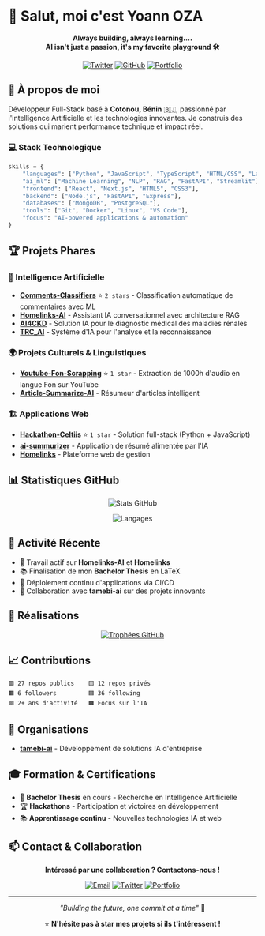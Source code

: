 # 👋 Salut, moi c'est Yoann OZA

<div align="center">

**Always building, always learning....**  
**AI isn't just a passion, it's my favorite playground 🛠️**

[![Twitter](https://img.shields.io/badge/@yoannoza-1DA1F2?style=for-the-badge&logo=twitter&logoColor=white)](https://twitter.com/yoannoza)
[![GitHub](https://img.shields.io/badge/GitHub-100000?style=for-the-badge&logo=github&logoColor=white)](https://github.com/Yoannoza)
[![Portfolio](https://img.shields.io/badge/Portfolio-000000?style=for-the-badge&logo=About.me&logoColor=white)](https://yoannoza.github.io)

</div>

## 🚀 À propos de moi

Développeur Full-Stack basé à **Cotonou, Bénin** 🇧🇯, passionné par l'Intelligence Artificielle et les technologies innovantes. Je construis des solutions qui marient performance technique et impact réel.

### 💻 Stack Technologique
```python
skills = {
    "languages": ["Python", "JavaScript", "TypeScript", "HTML/CSS", "LaTeX"],
    "ai_ml": ["Machine Learning", "NLP", "RAG", "FastAPI", "Streamlit"],
    "frontend": ["React", "Next.js", "HTML5", "CSS3"],
    "backend": ["Node.js", "FastAPI", "Express"],
    "databases": ["MongoDB", "PostgreSQL"],
    "tools": ["Git", "Docker", "Linux", "VS Code"],
    "focus": "AI-powered applications & automation"
}
```

## 🏆 Projets Phares

### 🤖 Intelligence Artificielle
- **[Comments-Classifiers](https://github.com/Yoannoza/Comments-Classifiers)** ⭐ `2 stars` - Classification automatique de commentaires avec ML
- **[Homelinks-AI](https://github.com/Yoannoza/Homelinks-AI)** - Assistant IA conversationnel avec architecture RAG
- **[AI4CKD](https://github.com/Yoannoza/AI4CKD)** - Solution IA pour le diagnostic médical des maladies rénales
- **[TRC_AI](https://github.com/Yoannoza/TRC_AI)** - Système d'IA pour l'analyse et la reconnaissance

### 🌍 Projets Culturels & Linguistiques
- **[Youtube-Fon-Scrapping](https://github.com/Yoannoza/Youtube-Fon-Scrapping)** ⭐ `1 star` - Extraction de 1000h d'audio en langue Fon sur YouTube
- **[Article-Summarize-AI](https://github.com/Yoannoza/Article-Summarize-AI)** - Résumeur d'articles intelligent

### 🏗️ Applications Web
- **[Hackathon-Celtiis](https://github.com/Yoannoza/Hackathon-Celtiis-Back)** ⭐ `1 star` - Solution full-stack (Python + JavaScript)
- **[ai-summurizer](https://github.com/Yoannoza/ai-summurizer)** - Application de résumé alimentée par l'IA
- **[Homelinks](https://github.com/Yoannoza/Homelinks)** - Plateforme web de gestion

## 📊 Statistiques GitHub

<div align="center">

![Stats GitHub](https://github-readme-stats.vercel.app/api?username=Yoannoza&show_icons=true&theme=tokyonight&count_private=true&hide_border=true)

![Langages](https://github-readme-stats.vercel.app/api/top-langs/?username=Yoannoza&layout=compact&theme=tokyonight&hide_border=true)

</div>

## 🎯 Activité Récente

- 🔨 Travail actif sur **Homelinks-AI** et **Homelinks** 
- 📚 Finalisation de mon **Bachelor Thesis** en LaTeX
- 🚀 Déploiement continu d'applications via CI/CD
- 🤝 Collaboration avec **tamebi-ai** sur des projets innovants

## 🏅 Réalisations

<div align="center">

[![Trophées GitHub](https://github-profile-trophy.vercel.app/?username=Yoannoza&theme=tokyonight&no-frame=true&row=1&column=6)](https://github.com/Yoannoza)

</div>

## 📈 Contributions

```text
🟩 27 repos publics    🟨 12 repos privés    
🟧 6 followers         🟦 36 following       
🟪 2+ ans d'activité   🟫 Focus sur l'IA      
```

## 🌟 Organisations

- **[tamebi-ai](https://github.com/tamebi-ai)** - Développement de solutions IA d'entreprise

## 🎓 Formation & Certifications

- 📄 **Bachelor Thesis** en cours - Recherche en Intelligence Artificielle
- 🏆 **Hackathons** - Participation et victoires en développement
- 📚 **Apprentissage continu** - Nouvelles technologies IA et web

## 📫 Contact & Collaboration

<div align="center">

**Intéressé par une collaboration ? Contactons-nous !**

[![Email](https://img.shields.io/badge/Email-D14836?style=for-the-badge&logo=gmail&logoColor=white)](mailto:yoannoza25@gmail.com)
[![Twitter](https://img.shields.io/badge/@yoannoza-1DA1F2?style=for-the-badge&logo=twitter&logoColor=white)](https://twitter.com/yoannoza)
[![Portfolio](https://img.shields.io/badge/Portfolio-000000?style=for-the-badge&logo=About.me&logoColor=white)](https://yoannoza.github.io)

</div>

---
<div align="center">

*"Building the future, one commit at a time"* 🚀

⭐ **N'hésite pas à star mes projets si ils t'intéressent !**

</div>
